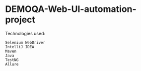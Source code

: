 # DEMOQA-Web-UI-automation-project
Technologies used:

    Selenium WebDriver
    IntelliJ IDEA
    Maven
    Java
    TestNG
    Allure
